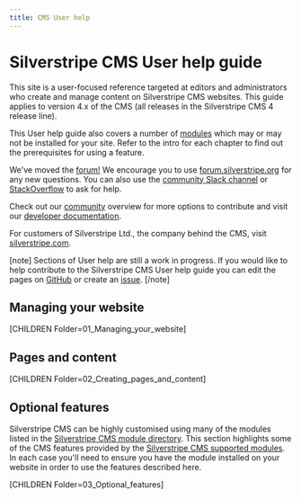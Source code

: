 ```yaml
---
title: CMS User help
---
```


# Silverstripe CMS User help guide

This site is a user-focused reference targeted at editors and administrators who create and manage content on Silverstripe CMS websites.
This guide applies to version 4.x of the CMS (all releases in the Silverstripe CMS 4 release line).

This User help guide also covers a number of [modules](https://addons.silverstripe.org)
which may or may not be installed for your site. Refer to the intro for each chapter to find out the prerequisites for using a feature.

We've moved the [forum!](https://www.silverstripe.org/community/forums/) We encourage you to use [forum.silverstripe.org](https://forum.silverstripe.org/) for any new questions. You can also use the [community Slack channel](https://www.silverstripe.org/community/slack-signup) or [StackOverflow](https://stackoverflow.com/questions/tagged/silverstripe) to ask for help.

Check out our [community](https://www.silverstripe.org/community/) overview for more options to contribute and visit our [developer documentation](https://docs.silverstripe.org).

For customers of Silverstripe Ltd., the company behind the CMS, visit [silverstripe.com](https://www.silverstripe.com/).

[note]
Sections of User help are still a work in progress. If you would like to help contribute to the Silverstripe CMS User help guide you can edit the pages on [GitHub](https://github.com/silverstripe/silverstripe-userhelp-content/) or create an [issue](https://github.com/silverstripe/silverstripe-userhelp-content/issues/new?labels=documentation).
[/note]

## Managing your website
[CHILDREN Folder=01_Managing_your_website]

## Pages and content
[CHILDREN Folder=02_Creating_pages_and_content]

## Optional features

Silverstripe CMS can be highly customised using many of the modules listed in the [Silverstripe CMS module directory](https://addons.silverstripe.org).
This section highlights some of the CMS features provided by the [Silverstripe CMS supported modules](https://www.silverstripe.org/software/addons/supported-modules-definition/).
In each case you'll need to ensure you have the module installed on your website in order to use the features described here.

[CHILDREN Folder=03_Optional_features]
